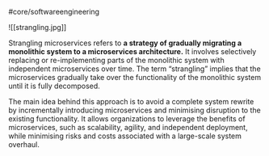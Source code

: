 #core/softwareengineering

![[strangling.jpg]]

Strangling microservices refers to **a strategy of gradually migrating a monolithic system to a microservices architecture.** It involves selectively replacing or re-implementing parts of the monolithic system with independent microservices over time. The term “strangling” implies that the microservices gradually take over the functionality of the monolithic system until it is fully decomposed.

The main idea behind this approach is to avoid a complete system rewrite by incrementally introducing microservices and minimising disruption to the existing functionality. It allows organizations to leverage the benefits of microservices, such as scalability, agility, and independent deployment, while minimising risks and costs associated with a large-scale system overhaul.
